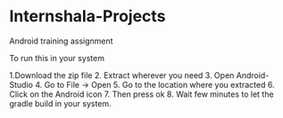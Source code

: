 # Internshala-Projects
Android training assignment


To run this in your system

1.Download the zip file
2. Extract wherever you need
3. Open Android-Studio
4. Go to File -> Open
5. Go to the location where you extracted
6. Click on the Android icon 
7. Then press ok
8. Wait few minutes to let the gradle build in your system.
